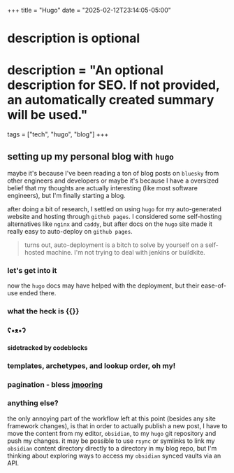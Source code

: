 +++
title = "Hugo"
date = "2025-02-12T23:14:05-05:00"

#
# description is optional
#
# description = "An optional description for SEO. If not provided, an automatically created summary will be used."

tags = ["tech", "hugo", "blog"]
+++
## setting up my personal blog with `hugo`
maybe it's because I've been reading a ton of blog posts on `bluesky` from other engineers and developers or maybe it's because I have a oversized belief that my thoughts are actually interesting (like most software engineers), but I'm finally starting a blog.

after doing a bit of research, I settled on using `hugo` for my auto-generated website and hosting through `github pages`. I considered some self-hosting alternatives like `nginx` and `caddy`, but after docs on the `hugo` site made it really easy to auto-deploy on `github pages`. 
> turns out, auto-deployment is a bitch to solve by yourself on a self-hosted machine. I'm not trying to deal with jenkins or buildkite.

### let's get into it
now the `hugo` docs may have helped with the deployment, but their ease-of-use ended there.


### what the heck is {{}}
### ʕ•ᴥ•ʔ
#### sidetracked by codeblocks
### templates, archetypes, and lookup order, oh my!
### pagination - bless [jmooring](https://github.com/jmooring)
### anything else?
the only annoying part of the workflow left at this point (besides any site framework changes), is that in order to actually publish a new post, I have to move the content from my editor, `obsidian`, to my `hugo` git repository and push my changes. it may be possible to use `rsync` or symlinks to link my `obsidian` content directory directly to a directory in my blog repo, but I'm thinking about exploring ways to access my `obsidian` synced vaults via an API.